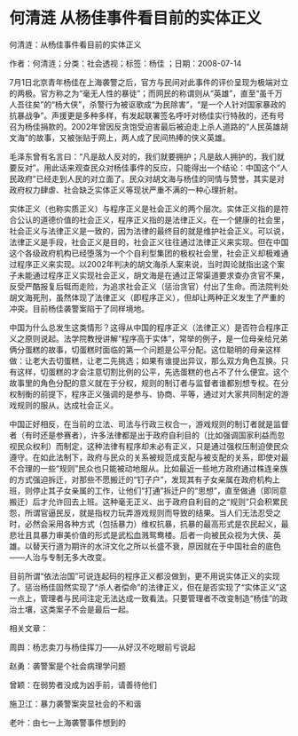# 何清涟  从杨佳事件看目前的实体正义  
  
何清涟：从杨佳事件看目前的实体正义  
作者：何清涟；分类：社会透视；标签：杨佳 ；日期：2008-07-14  
7月1日北京青年杨佳在上海袭警之后，官方与民间对此事件的评价呈现为极端对立的两极。官方称之为“毫无人性的暴徒”；而网民的称谓则从“英雄”，直至“虽千万人吾往矣”的“杨大侠”，杀警行为被讴歌成“为民除害”，“是一个人针对国家暴政的抗暴战争”。声援更是多种多样，有发起联署签名呼吁对杨佳实行特赦的，还有号召为杨佳捐款的。2002年曾因反贪饱受迫害最后被迫走上杀人道路的“人民英雄胡文海”的故事，又被张贴于网上，两人成了民间热捧的侠义英雄。  
毛泽东曾有名言曰：“凡是敌人反对的，我们就要拥护；凡是敌人拥护的，我们就要反对”。用此话来观查民众对杨佳事件的反应，只能得出一个结论：中国这个“人民政府”已经走到人民的对立面了。民众对胡文海与杨佳的同情与赞誉，其实是对政府权力肆虐、社会缺乏实体正义等现状严重不满的一种心理折射。  
实体正义（也称实质正义）与程序正义是社会正义的两个层次。实体正义指的是符合公认的道德价值的社会正义，程序正义指的是法律正义。在一个健康的社会里，社会正义与法律正义是一致的，因为法律的最终目的就是维护社会正义。可以说，法律正义是手段，社会正义是目的，社会正义往往通过法律正义来实现。但在中国这个各级政府机构已经堕落为一个个自利型集团的极权社会里，社会正义却极难通过程序正义来实现。以2002年判决的胡文海杀人案来说，当时舆论就指出这个案子未能通过程序正义实现社会正义，胡文海是在通过正常渠道要求查办贪官不果，反受严酷报复后铤而走险，为追求社会正义（惩治贪官）付出了生命。而法院判处胡文海死刑，虽然体现了法律正义（即程序正义），但却让两种正义发生了严重的冲突。目前杨佳袭警案陷于了同样境地。  
中国为什么总发生这类情形？这得从中国的程序正义（法律正义）是否符合程序正义之原则说起。法学院教授讲解“程序高于实体”，常举的例子，是一位母亲给兄弟俩分蛋糕的故事，切蛋糕时面临的第一个问题是公平分配。这位聪明的母亲这样做：让老大去切蛋糕，让老二先挑选；如果有谁提出异议，那么双方角色互换。只有这样，切蛋糕的才会注意切割比例的公平，先选蛋糕的也占不了什么便宜。这个故事里的角色分配的意义就在于分权，规则的制订者与监督者谁都别想专权。在分权制衡的前提下，程序正义强调的是参与、协商、平等，通过对大家共同制定的游戏规则的服从，达成社会正义。  
中国正好相反，在当前的立法、司法与行政三权合一，游戏规则的制订者就是监督者（有时还是参赛者），许多法律都是出于政府自利目的（比如强调国家利益而忽视民众权利）而制定，这种法律有程序却未必有正义，只是通过强权压制迫使民众遵守。在如此法制下，政府与民众的关系被规范成支配与被支配的关系，即使对最不合理的一些“规则”民众也只能被动地服从。比如最近一些地方政府通过株连亲族的方式强迫拆迁，对那些不愿搬迁的“钉子户”，发现其有子女亲属在政府机构上班，则停止其子女亲属的工作，让他们“打通”拆迁户的“思想”，直至做通（即同意搬迁）后才允许回去上班。这种毫无正义、出于政府自利目的之“规则”只会积累民怨，所谓官逼民反，就是指权力玩弄游戏规则而导致的结果。当人们无法忍受之时，必然会采用各种方式（包括暴力）维权抗暴，抗暴的最高形式是农民起义，最悲壮且具暴力审美价值的形式是武松血溅鸳鸯楼。后者一向被民众视为大侠、英雄。以替天行道为期许的水浒文化之所以长盛不衰，原因就在于中国社会的底色——人治与专制无多大改变。  
目前所谓“依法治国”可说连起码的程序正义都没做到，更不用说实体正义的实现了。惩治杨佳固然实现了“杀人者偿命”的法律正义，但在是否实现了“实体正义”这一点上，管理者与民间注定无法达成一致看法。只要管理者不改变制造“杨佳”的政治土壤，这类案子不会是最后一起。  
  
相关文章：  
周舆：杨志卖刀与杨佳挥刀——从好汉不吃眼前亏说起  
赵勇：袭警案是个社会病理学问题  
曾颖：在弱势者没成为凶手前，请善待他们  
施卫江：暴力袭警案突显社会的不和谐  
老叶：由七一上海袭警事件想到的